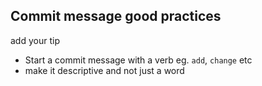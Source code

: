## Commit message good practices

add your tip

- Start a commit message with a verb eg. `add`, `change` etc
- make it descriptive and not just a word
